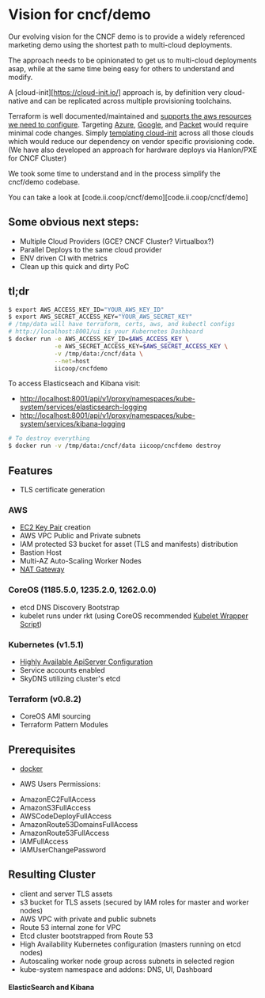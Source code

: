 # Vision for cncf/demo

Our evolving vision for the CNCF demo is to provide a widely referenced marketing demo using the shortest path to multi-cloud deployments.

The approach needs to be opinionated to get us to multi-cloud deployments asap, while at the same time being easy for others to understand and modify.

A [cloud-init][https://cloud-init.io/] approach is, by definition very cloud-native and can be replicated across multiple provisioning toolchains.

Terraform is well documented/maintained and [supports the aws resources we need to configure](https://www.terraform.io/docs/providers/aws/). Targeting [Azure](https://www.terraform.io/docs/providers/azure), [Google](https://www.terraform.io/docs/providers/google/), and [Packet](https://www.terraform.io/docs/providers/packet/) would require minimal code changes. Simply [templating cloud-init](https://www.terraform.io/docs/providers/template/d/cloudinit_config.html) across all those clouds which would reduce our dependency on vendor specific provisioning code. (We have also developed an approach for hardware deploys via Hanlon/PXE for CNCF Cluster)

We took some time to understand and in the process simplify the cncf/demo codebase.

You can take a look at [code.ii.coop/cncf/demo][code.ii.coop/cncf/demo]

## Some obvious next steps:

- Multiple Cloud Providers (GCE? CNCF Cluster? Virtualbox?)
- Parallel Deploys to the same cloud provider
- ENV driven CI with metrics
- Clean up this quick and dirty PoC

## tl;dr
```bash
$ export AWS_ACCESS_KEY_ID="YOUR_AWS_KEY_ID"
$ export AWS_SECRET_ACCESS_KEY="YOUR_AWS_SECRET_KEY"
# /tmp/data will have terraform, certs, aws, and kubectl configs
# http://localhost:8001/ui is your Kubernetes Dashboard
$ docker run -e AWS_ACCESS_KEY_ID=$AWS_ACCESS_KEY \
             -e AWS_SECRET_ACCESS_KEY=$AWS_SECRET_ACCESS_KEY \
             -v /tmp/data:/cncf/data \
             --net=host
             iicoop/cncfdemo
```

To access Elasticseach and Kibana visit:

* [http://localhost:8001/api/v1/proxy/namespaces/kube-system/services/elasticsearch-logging ](http://localhost:8001/api/v1/proxy/namespaces/kube-system/services/elasticsearch-logging)
* [http://localhost:8001/api/v1/proxy/namespaces/kube-system/services/kibana-logging](http://localhost:8001/api/v1/proxy/namespaces/kube-system/services/kibana-logging)

```bash
# To destroy everything
$ docker run -v /tmp/data:/cncf/data iicoop/cncfdemo destroy
```

## Features
* TLS certificate generation

### AWS
* [EC2 Key Pair](http://docs.aws.amazon.com/AWSEC2/latest/UserGuide/ec2-key-pairs.html)
creation
* AWS VPC Public and Private subnets
* IAM protected S3 bucket for asset (TLS and manifests) distribution
* Bastion Host
* Multi-AZ Auto-Scaling Worker Nodes
* [NAT Gateway](http://docs.aws.amazon.com/AmazonVPC/latest/UserGuide/vpc-nat-gateway.html)

### CoreOS (1185.5.0, 1235.2.0, 1262.0.0)
* etcd DNS Discovery Bootstrap
* kubelet runs under rkt (using CoreOS recommended [Kubelet Wrapper Script](https://coreos.com/kubernetes/docs/latest/kubelet-wrapper.html))

### Kubernetes (v1.5.1)
* [Highly Available ApiServer Configuration](http://kubernetes.io/v1.1/docs/admin/high-availability.html)
* Service accounts enabled
* SkyDNS utilizing cluster's etcd

### Terraform (v0.8.2)
* CoreOS AMI sourcing
* Terraform Pattern Modules

## Prerequisites
* [docker](https://docker.io/)

* AWS Users Permissions:

- AmazonEC2FullAccess
- AmazonS3FullAccess
- AWSCodeDeployFullAccess
- AmazonRoute53DomainsFullAccess
- AmazonRoute53FullAccess
- IAMFullAccess
- IAMUserChangePassword

## Resulting Cluster

- client and server TLS assets
- s3 bucket for TLS assets (secured by IAM roles for master and worker nodes)
- AWS VPC with private and public subnets
- Route 53 internal zone for VPC
- Etcd cluster bootstrapped from Route 53
- High Availability Kubernetes configuration (masters running on etcd nodes)
- Autoscaling worker node group across subnets in selected region
- kube-system namespace and addons: DNS, UI, Dashboard

#### ElasticSearch and Kibana


